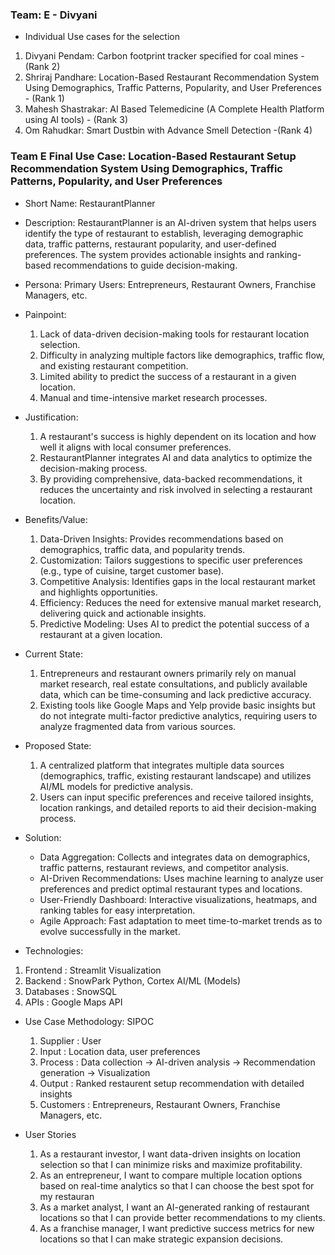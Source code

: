 ### Team: E - Divyani
- Individual Use cases for the selection
1. Divyani Pendam: Carbon footprint tracker specified for coal mines - (Rank 2)
2. Shriraj Pandhare: Location-Based Restaurant Recommendation System Using Demographics, Traffic Patterns, Popularity, and User Preferences - (Rank 1)
3. Mahesh Shastrakar: AI Based Telemedicine (A Complete Health Platform using AI tools) - (Rank 3)
4. Om Rahudkar: Smart Dustbin with Advance Smell Detection -(Rank 4)

### Team E Final Use Case: Location-Based Restaurant Setup Recommendation System Using Demographics, Traffic Patterns, Popularity, and User Preferences
- Short Name: RestaurantPlanner

- Description: RestaurantPlanner is an AI-driven system that helps users identify the type of restaurant to establish, leveraging demographic data, traffic patterns, restaurant popularity, and user-defined preferences. The system provides actionable insights and ranking-based recommendations to guide decision-making.
  
- Persona: Primary Users: Entrepreneurs, Restaurant Owners, Franchise Managers, etc.
  
- Painpoint:
  1. Lack of data-driven decision-making tools for restaurant location selection.
  2. Difficulty in analyzing multiple factors like demographics, traffic flow, and existing restaurant competition.
  3. Limited ability to predict the success of a restaurant in a given location.
  4. Manual and time-intensive market research processes.

- Justification:
  1. A restaurant's success is highly dependent on its location and how well it aligns with local consumer preferences.
  2. RestaurantPlanner integrates AI and data analytics to optimize the decision-making process.
  3. By providing comprehensive, data-backed recommendations, it reduces the uncertainty and risk involved in selecting a restaurant location.

- Benefits/Value:
  1. Data-Driven Insights: Provides recommendations based on demographics, traffic data, and popularity trends.
  2. Customization: Tailors suggestions to specific user preferences (e.g., type of cuisine, target customer base).
  3. Competitive Analysis: Identifies gaps in the local restaurant market and highlights opportunities.
  4. Efficiency: Reduces the need for extensive manual market research, delivering quick and actionable insights.
  5. Predictive Modeling: Uses AI to predict the potential success of a restaurant at a given location.

- Current State:
  1. Entrepreneurs and restaurant owners primarily rely on manual market research, real estate consultations, and publicly available data, which can be time-consuming and lack predictive accuracy.
  2. Existing tools like Google Maps and Yelp provide basic insights but do not integrate multi-factor predictive analytics, requiring users to analyze fragmented data from various sources.

- Proposed State:
  1. A centralized platform that integrates multiple data sources (demographics, traffic, existing restaurant landscape) and utilizes AI/ML models for predictive analysis.
  2. Users can input specific preferences and receive tailored insights, location rankings, and detailed reports to aid their decision-making process.

- Solution:
  - Data Aggregation: Collects and integrates data on demographics, traffic patterns, restaurant reviews, and competitor analysis.
  - AI-Driven Recommendations: Uses machine learning to analyze user preferences and predict optimal restaurant types and locations.
  - User-Friendly Dashboard: Interactive visualizations, heatmaps, and ranking tables for easy interpretation.
  - Agile Approach: Fast adaptation to meet time-to-market trends as to evolve successfully in the market.

- Technologies: 
1.  Frontend : Streamlit Visualization
2.  Backend : SnowPark Python, Cortex AI/ML (Models)
3.  Databases : SnowSQL
4.  APIs : Google Maps API

- Use Case Methodology: SIPOC
  1. Supplier : User 
  2. Input : Location data, user preferences
  3. Process : Data collection -> AI-driven analysis -> Recommendation generation -> Visualization
  4. Output : Ranked restaurent setup recommendation with detailed insights
  5. Customers : Entrepreneurs, Restaurant Owners, Franchise Managers, etc.

- User Stories
  1. As a restaurant investor, I want data-driven insights on location selection so that I can minimize risks and maximize profitability.
  2. As an entrepreneur, I want to compare multiple location options based on real-time analytics so that I can choose the best spot for my restauran
  3. As a market analyst, I want an AI-generated ranking of restaurant locations so that I can provide better recommendations to my clients.
  4. As a franchise manager, I want predictive success metrics for new locations so that I can make strategic expansion decisions.

